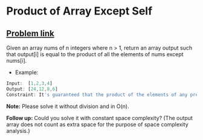 # Product of Array Except Self

## [Problem link](https://leetcode.com/problems/product-of-array-except-self/)

Given an array nums of n integers where n > 1,  return an array output such that output[i] is equal to the product of all the elements of nums except nums[i].

- Example:

```js
Input:  [1,2,3,4]
Output: [24,12,8,6]
Constraint: It's guaranteed that the product of the elements of any prefix or suffix of the array (including the whole array) fits in a 32 bit integer.
```

**Note:** Please solve it without division and in O(n).  

**Follow up:**
Could you solve it with constant space complexity? (The output array does not count as extra space for the purpose of space complexity analysis.)
